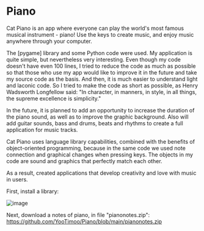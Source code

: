 # Piano
Cat Piano is an app where everyone can play the world's most famous musical instrument - piano! Use the keys to create music, and enjoy music anywhere through your computer.

The [pygame] library and some Python code were used. My application is quite simple, but nevertheless very interesting. Even though my code doesn't have even 100 lines, I tried to reduce the code as much as possible so that those who use my app would like to improve it in the future and take my source code as the basis. And then, it is much easier to understand light and laconic code. So I tried to make the code as short as possible, as Henry Wadsworth Longfellow said: 
"In character, in manners, in style, in all things, the supreme excellence is simplicity."

In the future, it is planned to add an opportunity to increase the duration of the piano sound, as well as to improve the graphic background. 
Also will add guitar sounds, bass and drums, beats and rhythms to create a full application for music tracks.

Cat Piano uses language library capabilities, combined with the benefits of object-oriented programming, because in the same code we used note connection and graphical changes when pressing keys. The objects in my code are sound and graphics that perfectly match each other. 

As a result, created applications that develop creativity and love with music in users.


First, install a library:                                                                                                                                                    

![image](https://github.com/YooTimoo/Piano/assets/117880384/a33fe07c-de57-4356-aa83-59b34a558c20)

Next, download a notes of piano, in file "pianonotes.zip":  https://github.com/YooTimoo/Piano/blob/main/pianonotes.zip
